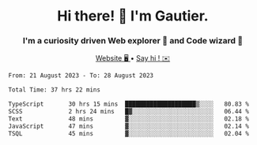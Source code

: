 <h1 align="center">Hi there! 👋 I'm Gautier.</h1>
<h3 align="center">I'm a curiosity driven Web explorer 🚀 and Code wizard 🧙</h3>

<p align="center">
  <a href="https://xisabla.github.io/">Website 🖥️ </a> •
  <a href="mailto:xisabla.dev@gmail.com">Say hi ! ✉️</a>
</p>

<!--START_SECTION:waka-->

```txt
From: 21 August 2023 - To: 28 August 2023

Total Time: 37 hrs 22 mins

TypeScript       30 hrs 15 mins  ████████████████████▒░░░░   80.83 %
SCSS             2 hrs 24 mins   █▓░░░░░░░░░░░░░░░░░░░░░░░   06.44 %
Text             48 mins         ▓░░░░░░░░░░░░░░░░░░░░░░░░   02.18 %
JavaScript       47 mins         ▓░░░░░░░░░░░░░░░░░░░░░░░░   02.14 %
TSQL             45 mins         ▓░░░░░░░░░░░░░░░░░░░░░░░░   02.04 %
```

<!--END_SECTION:waka-->
